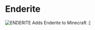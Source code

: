 # Enderite

![ENDERITE](https://lieonlion.github.io/Enderite/img/enderite_title.png)
Adds Enderite to Minecraft :]